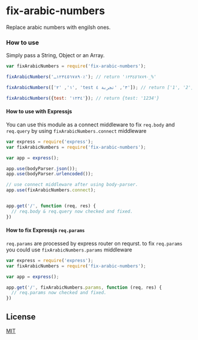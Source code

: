# fix-arabic-numbers
Replace arabic numbers with engilsh ones.




### How to use

Simply pass a String, Object or an Array.


```js
var fixArabicNumbers = require('fix-arabic-numbers');

fixArabicNumbers('١٢٣٤٥٦٧٨٩٠ـ٪'); // return '١٢٣٤٥٦٧٨٩٠_%'

fixArabicNumbers(['١', '٢', 'test ٣', 'تجربة ٤']); // return ['1', '2', 'test 3', 'تجربة 4']

fixArabicNumbers({test: '١٢٣٤'}); // return {test: '1234'}
```




#### How to use with Expressjs

You can use this module as a connect middleware to fix `req.body` and `req.query` by using `fixArabicNumbers.connect` middleware


```js
var express = require('express');
var fixArabicNumbers = require('fix-arabic-numbers');

var app = express();

app.use(bodyParser.json());
app.use(bodyParser.urlencoded());

// use connect middleware after using body-parser.
app.use(fixArabicNumbers.connect);


app.get('/', function (req, res) {
  // req.body & req.query now checked and fixed.
})

```




#### How to fix Expressjs `req.params`

`req.params` are processed by express router on requrst. to fix `req.params` you could use `fixArabicNumbers.params` middleware


```js
var express = require('express');
var fixArabicNumbers = require('fix-arabic-numbers');

var app = express();

app.get('/', fixArabicNumbers.params, function (req, res) {
  // req.params now checked and fixed.
})

```





## License

[MIT](LICENSE)
